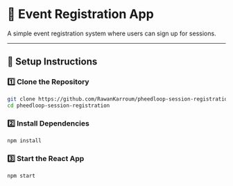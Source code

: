 # 📅 Event Registration App

A simple event registration system where users can sign up for sessions.

---

## 🚀 Setup Instructions

### 1️⃣ Clone the Repository  
```sh
git clone https://github.com/RawanKarroum/pheedloop-session-registration
cd pheedloop-session-registration
```

### 2️⃣ Install Dependencies  
```sh
npm install
```

### 3️⃣ Start the React App
```sh
npm start
```


